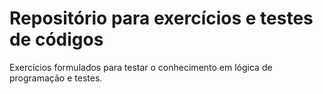 # Repositório para exercícios e testes de códigos 

Exercícios formulados para testar o conhecimento em lógica de programação e testes.


